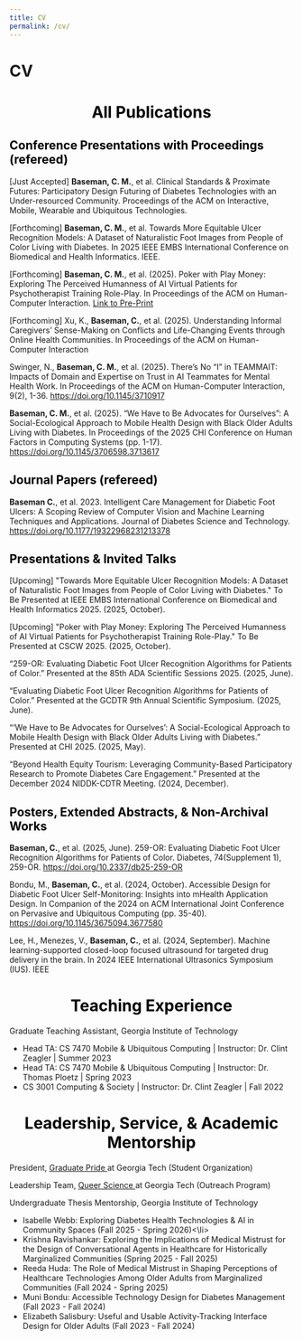 ```yaml
---
title: CV
permalink: /cv/
---
```

# CV


<h1 style="text-align: center; color:black;"> All Publications </h1>

<h2 style="color:black;"> Conference Presentations with Proceedings (refereed) </h2>

[Just Accepted] **Baseman, C. M.**, et al. Clinical Standards & Proximate Futures: Participatory Design Futuring of Diabetes Technologies with an Under-resourced Community. Proceedings of the ACM on Interactive, Mobile, Wearable and Ubiquitous Technologies.

[Forthcoming] **Baseman, C. M.**, et al. Towards More Equitable Ulcer Recognition Models: A Dataset of Naturalistic Foot Images from People of Color Living with Diabetes. In 2025 IEEE EMBS International Conference on Biomedical and Health Informatics. IEEE.

[Forthcoming] **Baseman, C. M.**, et al. (2025). Poker with Play Money: Exploring The Perceived Humanness of AI Virtual Patients for Psychotherapist Training Role-Play. In Proceedings of the ACM on Human-Computer Interaction.  <a href="preprints/CSCW2025_PokerWithPlayMoney_Final.pdf">Link to Pre-Print </a>

[Forthcoming] Xu, K., **Baseman, C.**, et al. (2025). Understanding Informal Caregivers’ Sense-Making on Conflicts and Life-Changing Events through Online Health Communities. In Proceedings of the ACM on Human-Computer Interaction

Swinger, N., **Baseman, C. M.**, et al. (2025). There’s No “I” in TEAMMAIT: Impacts of Domain and Expertise on Trust in AI Teammates for Mental Health Work. In Proceedings of the ACM on Human-Computer Interaction, 9(2), 1-36. <a href= "https://doi.org/10.1145/3710917">https://doi.org/10.1145/3710917</a> 

**Baseman, C. M.**, et al. (2025). “We Have to Be Advocates for Ourselves”: A Social-Ecological Approach to Mobile Health Design with Black Older Adults Living with Diabetes. In Proceedings of the 2025 CHI Conference on Human Factors in Computing Systems (pp. 1-17). <a href= "https://doi.org/10.1145/3706598.3713617">https://doi.org/10.1145/3706598.3713617</a> 

<h2 style="color:black;"> Journal Papers (refereed) </h2>

**Baseman C.**, et al. 2023. Intelligent Care Management for Diabetic Foot Ulcers: A Scoping Review of Computer Vision and Machine Learning Techniques and Applications. Journal of Diabetes Science and Technology. <a href= "https://doi.org/10.1177/19322968231213378">https://doi.org/10.1177/19322968231213378</a> 

<h2 style="color:black;"> Presentations & Invited Talks </h2>

[Upcoming] "Towards More Equitable Ulcer Recognition Models: A Dataset of Naturalistic Foot Images from People of Color Living with Diabetes." To Be Presented at IEEE EMBS International Conference on Biomedical and Health Informatics 2025. (2025, October). 

[Upcoming] "Poker with Play Money: Exploring The Perceived Humanness of AI Virtual Patients for Psychotherapist Training Role-Play." To Be Presented at CSCW 2025. (2025, October). 

“259-OR: Evaluating Diabetic Foot Ulcer Recognition Algorithms for Patients of Color.” Presented at the 85th ADA Scientific Sessions 2025. (2025, June).

“Evaluating Diabetic Foot Ulcer Recognition Algorithms for Patients of Color.” Presented at the GCDTR 9th Annual Scientific Symposium. (2025, June).

“‘We Have to Be Advocates for Ourselves’: A Social-Ecological Approach to Mobile Health Design with Black Older Adults Living with Diabetes.” Presented at CHI 2025. (2025, May).

“Beyond Health Equity Tourism: Leveraging Community-Based Participatory Research to Promote Diabetes Care Engagement.” Presented at the December 2024 NIDDK-CDTR Meeting. (2024, December).

<h2 style="color:black;"> Posters, Extended Abstracts, & Non-Archival Works </h2>

**Baseman, C.**, et al. (2025, June). 259-OR: Evaluating Diabetic Foot Ulcer Recognition Algorithms for Patients of Color. Diabetes, 74(Supplement 1), 259-OR. <a href= "https://doi.org/10.2337/db25-259-OR">https://doi.org/10.2337/db25-259-OR</a> 

Bondu, M., **Baseman, C.**, et al. (2024, October). Accessible Design for Diabetic Foot Ulcer Self-Monitoring: Insights into mHealth Application Design. In Companion of the 2024 on ACM International Joint Conference on Pervasive and Ubiquitous Computing (pp. 35-40). <a href= "https://doi.org/10.1145/3675094.3677580">https://doi.org/10.1145/3675094.3677580</a> 

Lee, H., Menezes, V., **Baseman, C.**, et al. (2024, September). Machine learning-supported closed-loop focused ultrasound for targeted drug delivery in the brain. In 2024 IEEE International Ultrasonics Symposium (IUS). IEEE





<h1 style="text-align: center; color:black;"> Teaching Experience</h1>

Graduate Teaching Assistant, Georgia Institute of Technology
<ul>
  <li>Head TA: CS 7470 Mobile & Ubiquitous Computing | Instructor: Dr. Clint Zeagler | Summer 2023</li>
  <li>Head TA: CS 7470 Mobile & Ubiquitous Computing | Instructor: Dr. Thomas Ploetz | Spring 2023</li>
  <li>CS 3001 Computing & Society | Instructor: Dr. Clint Zeagler | Fall 2022</li>
</ul>

<h1 style="text-align: center; color:black;"> Leadership, Service, & Academic Mentorship </h1>

President, <a href= "https://sites.gatech.edu/gradpride/">Graduate Pride </a> at Georgia Tech (Student Organization)

Leadership Team,  <a href= "https://queerscience.lgbtqia.gatech.edu/">Queer Science </a> at Georgia Tech (Outreach Program)

Undergraduate Thesis Mentorship, Georgia Institute of Technology
<ul>
  <li> Isabelle Webb: Exploring Diabetes Health Technologies & AI in Community Spaces (Fall 2025 - Spring 2026)<\li>
  <li> Krishna Ravishankar: Exploring the Implications of Medical Mistrust for the Design of Conversational Agents in Healthcare for Historically Marginalized Communities  (Spring 2025 - Fall 2025)</li>
  <li>Reeda Huda: The Role of Medical Mistrust in Shaping Perceptions of Healthcare Technologies Among Older Adults from Marginalized Communities  (Fall 2024 - Spring 2025)</li>
  <li>Muni Bondu: Accessible Technology Design for Diabetes Management (Fall 2023 - Fall 2024)</li>
  <li>Elizabeth Salisbury: Useful and Usable Activity-Tracking Interface Design for Older Adults (Fall 2023 - Fall 2024)</li>
</ul>
